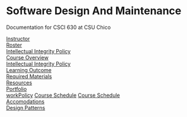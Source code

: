 # Software Design And Maintenance
Documentation for CSCI 630 at CSU Chico

[Instructor](Instructor.md)<br>
[Roster](roster.md) <br>
[Intellectual Integrity Policy](Integrity_Policy.md) <br>
[Course Overview](CourseOverview.md) <br>
[Intellectual Integrity Policy](Integrity_Policy.md)<br>
[Learning Outcome](learning-outcome.md)<br>
[Required Materials](requiredMaterials.md)<br>
[Resources](resources.md)<br>
[Portfolio](portfolio/README.md)<br>
[workPolicy](workPolicy.md)
[Course Schedule](Schedule.md)
[Course Schedule](Schedule.md)<br>
[Accomodations](Accomodations.md)<br>
[Design Patterns](design-patterns/README.md)<br>

